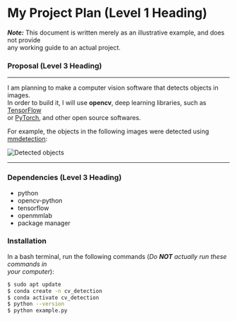 # My Project Plan (Level 1 Heading)

***Note:*** This document is written merely as an illustrative example, and does not provide  
any working guide to an actual project.

### Proposal (Level 3 Heading)
---
I am planning to make a computer vision software that detects objects in images.  
In order to build it, I will use **opencv**, deep learning libraries, such as [TensorFlow](https://www.tensorflow.org/)  
or [PyTorch](https://pytorch.org/), and other open source softwares.  

For example, the objects in the following images were detected using [mmdetection](https://github.com/open-mmlab/mmdetection):  

![Detected objects](https://user-images.githubusercontent.com/12907710/137271636-56ba1cd2-b110-4812-8221-b4c120320aa9.png)


---

### Dependencies (Level 3 Heading)

- python  
- opencv-python  
- tensorflow  
- openmmlab  
- package manager  

### Installation

In a bash terminal, run the following commands (*Do ***NOT*** actually run these commands in  
your computer*):

```bash
$ sudo apt update 
$ conda create -n cv_detection 
$ conda activate cv_detection 
$ python --version 
$ python example.py
